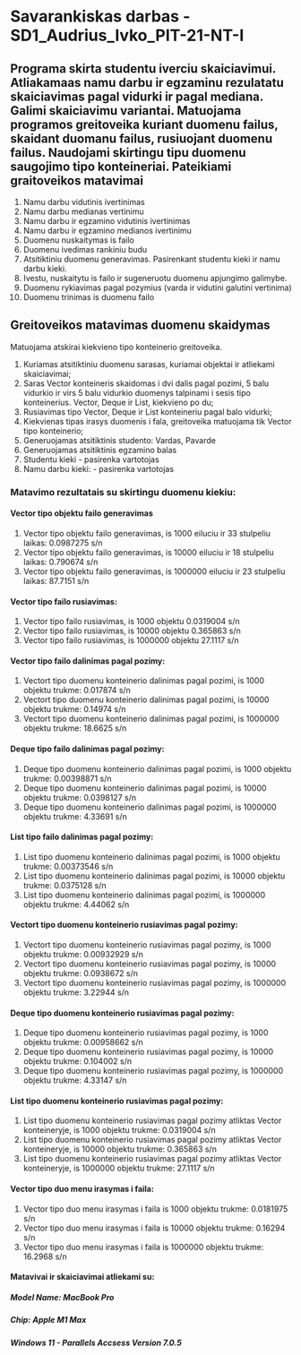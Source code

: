 # Savarankiskas darbas - SD1_Audrius_Ivko_PIT-21-NT-I

## Programa skirta studentu iverciu skaiciavimui. Atliakamaas namu darbu ir egzaminu rezulatatu skaiciavimas pagal vidurki ir pagal mediana. Galimi skaiciavimu variantai. Matuojama programos greitoveika kuriant duomenu failus, skaidant duomanu failus, rusiuojant duomenu failus. Naudojami skirtingu tipu duomenu saugojimo <T> tipo konteineriai. Pateikiami graitoveikos matavimai
1. Namu darbu vidutinis ivertinimas
2. Namu darbu medianas vertinimu
3. Namu darbu ir egzamino vidutinis ivertinimas
4. Namu darbu ir egzamino medianos ivertinimu
5. Duomenu nuskaitymas is failo
6. Duomenu ivedimas rankiniu budu
7. Atsitiktiniu duomenu generavimas. Pasirenkant studentu kieki ir namu darbu kieki.
8. Ivestu, nuskaitytu is failo ir sugeneruotu duomenu apjungimo galimybe.
10. Duomenu rykiavimas pagal pozymius (varda ir vidutini galutini vertinima)
10. Duomenu trinimas is duomenu failo

  ## Greitoveikos matavimas duomenu skaidymas
Matuojama atskirai kiekvieno <T> tipo konteinerio greitoveika.
1. Kuriamas atsitiktiniu duomenu sarasas, kuriamai objektai ir atliekami skaiciavimai;
2. Saras <T> Vector konteineris skaidomas i dvi dalis pagal pozimi, 5 balu vidurkio ir virs 5 balu vidurkio
duomenys talpinami i sesis <T> tipo konteinerius. Vector, Deque ir List, kiekvieno po du;
3. Rusiavimas <T> tipo Vector, Deque ir List konteineriu pagal balo vidurki;
4. Kiekvienas tipas irasys duomenis i fala, greitoveika matuojama tik Vector tipo konteinerio;
5. Generuojamas atsitiktinis studento: Vardas, Pavarde
6. Generuojamas atsitiktinis egzamino balas
7. Studentu kieki - pasirenka vartotojas
8. Namu darbu kieki: - pasirenka vartotojas

  ### Matavimo rezultatais su skirtingu duomenu kiekiu:

  #### Vector tipo objektu failo generavimas
1. Vector tipo objektu failo generavimas, is 1000 eiluciu ir 33 stulpeliu laikas: 0.0987275 s/n
2. Vector tipo objektu failo generavimas, is 10000 eiluciu ir 18 stulpeliu laikas: 0.790674 s/n
3. Vector tipo objektu failo generavimas, is 1000000 eiluciu ir 23 stulpeliu laikas: 87.7151 s/n

  #### Vector tipo failo rusiavimas:
1. Vector tipo failo rusiavimas, is 1000 objektu 0.0319004 s/n
2. Vector tipo failo rusiavimas, is 10000 objektu 0.365863 s/n
3. Vector tipo failo rusiavimas, is 1000000 objektu 27.1117 s/n

  #### Vector tipo failo dalinimas pagal pozimy:
1. Vectort tipo duomenu konteinerio dalinimas pagal pozimi, is 1000 objektu trukme: 0.017874 s/n
2. Vectort tipo duomenu konteinerio dalinimas pagal pozimi, is 10000 objektu trukme: 0.14974 s/n
3. Vectort tipo duomenu konteinerio dalinimas pagal pozimi, is 1000000 objektu trukme: 18.6625 s/n
  
  #### Deque tipo failo dalinimas pagal pozimy:
1. Deque tipo duomenu konteinerio dalinimas pagal pozimi, is 1000 objektu trukme: 0.00398871 s/n
2. Deque tipo duomenu konteinerio dalinimas pagal pozimi, is 10000 objektu trukme: 0.0398127 s/n
3. Deque tipo duomenu konteinerio dalinimas pagal pozimi, is 1000000 objektu trukme: 4.33691 s/n
  
  #### List tipo failo dalinimas pagal pozimy:
1. List tipo duomenu konteinerio dalinimas pagal pozimi, is 1000 objektu trukme: 0.00373546 s/n
2. List tipo duomenu konteinerio dalinimas pagal pozimi, is 10000 objektu trukme: 0.0375128 s/n
3. List tipo duomenu konteinerio dalinimas pagal pozimi, is 1000000 objektu trukme: 4.44062 s/n
  
  #### Vectort tipo duomenu konteinerio rusiavimas pagal pozimy:
1. Vectort tipo duomenu konteinerio rusiavimas pagal pozimy, is 1000 objektu trukme: 0.00932929 s/n
2. Vectort tipo duomenu konteinerio rusiavimas pagal pozimy, is 10000 objektu trukme: 0.0938672 s/n
3. Vectort tipo duomenu konteinerio rusiavimas pagal pozimy, is 1000000 objektu trukme: 3.22944 s/n
  
  #### Deque tipo duomenu konteinerio rusiavimas pagal pozimy:
1. Deque tipo duomenu konteinerio rusiavimas pagal pozimy, is 1000 objektu trukme: 0.00958662 s/n
2. Deque tipo duomenu konteinerio rusiavimas pagal pozimy, is 10000 objektu trukme: 0.104002 s/n
3. Deque tipo duomenu konteinerio rusiavimas pagal pozimy, is 1000000 objektu trukme: 4.33147 s/n

  #### List tipo duomenu konteinerio rusiavimas pagal pozimy:
1. List tipo duomenu konteinerio rusiavimas pagal pozimy atliktas Vector konteineryje, is 1000 objektu trukme: 0.0319004 s/n
2. List tipo duomenu konteinerio rusiavimas pagal pozimy atliktas Vector konteineryje, is 10000 objektu trukme: 0.365863 s/n
3. List tipo duomenu konteinerio rusiavimas pagal pozimy atliktas Vector konteineryje, is 1000000 objektu trukme: 27.1117 s/n

  #### Vector tipo duo menu irasymas i faila:
1. Vector tipo duo menu irasymas i faila is 1000 objektu trukme: 0.0181975 s/n
2. Vector tipo duo menu irasymas i faila is 10000 objektu trukme: 0.16294 s/n
3. Vector tipo duo menu irasymas i faila is 1000000 objektu trukme: 16.2968 s/n


#### Matavivai ir skaiciavimai atliekami su:
  ##### Model Name:	MacBook Pro
  ##### Chip:	Apple M1 Max
  ##### Windows 11 - Parallels Accsess Version 7.0.5 

  



